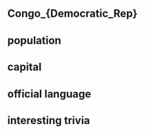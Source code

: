 ## Congo_{Democratic_Rep}
##  population


##  capital

 
##  official language


##  interesting trivia



